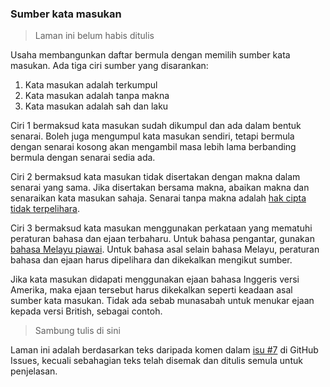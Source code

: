 ---
---

### Sumber kata masukan

> Laman ini belum habis ditulis

Usaha membangunkan daftar bermula dengan memilih sumber kata
masukan. Ada tiga ciri sumber yang disarankan:

1. Kata masukan adalah terkumpul
2. Kata masukan adalah tanpa makna
3. Kata masukan adalah sah dan laku

Ciri 1 bermaksud kata masukan sudah dikumpul dan ada dalam
bentuk senarai. Boleh juga mengumpul kata masukan sendiri,
tetapi bermula dengan senarai kosong akan mengambil masa
lebih lama berbanding bermula dengan senarai sedia ada.

Ciri 2 bermaksud kata masukan tidak disertakan dengan makna
dalam senarai yang sama. Jika disertakan bersama makna,
abaikan makna dan senaraikan kata masukan sahaja. Senarai
tanpa makna adalah [hak cipta tidak terpelihara][PN6].

Ciri 3 bermaksud kata masukan menggunakan perkataan yang
mematuhi peraturan bahasa dan ejaan terbaharu. Untuk bahasa
pengantar, gunakan [bahasa Melayu piawai][PN3]. Untuk bahasa
asal selain bahasa Melayu, peraturan bahasa dan ejaan harus
dipelihara dan dikekalkan mengikut sumber.

Jika kata masukan didapati menggunakan ejaan bahasa Inggeris
versi Amerika, maka ejaan tersebut harus dikekalkan seperti
keadaan asal sumber kata masukan. Tidak ada sebab munasabah
untuk menukar ejaan kepada versi British, sebagai contoh.

> Sambung tulis di sini

Laman ini adalah berdasarkan teks daripada komen dalam
[isu #7][#7] di GitHub Issues, kecuali sebahagian teks telah
disemak dan ditulis semula untuk penjelasan.


  [PN6]: hak-cipta.md
  [PN3]: piawai.md
  [#7]: https://github.com/kmubiin/suaikata/issues/7
